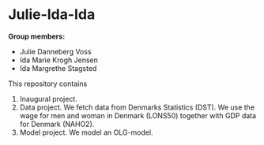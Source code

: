 # Julie-Ida-Ida

**Group members:**
- Julie Danneberg Voss
- Ida Marie Krogh Jensen
- Ida Margrethe Stagsted

This repository contains  
1. Inaugural project. 
2. Data project. We fetch data from Denmarks Statistics (DST). We use the wage for men and woman in Denmark (LONS50) together with GDP data for Denmark (NAHO2). 
3. Model project. We model an OLG-model. 
